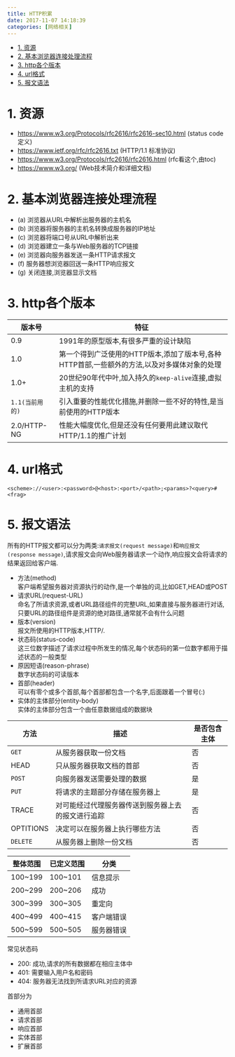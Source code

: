 ```yaml
---
title: HTTP积累
date: 2017-11-07 14:18:39
categories: [网络相关]
---
```


<!-- TOC -->

- [1. 资源](#1-资源)
- [2. 基本浏览器连接处理流程](#2-基本浏览器连接处理流程)
- [3. http各个版本](#3-http各个版本)
- [4. url格式](#4-url格式)
- [5. 报文语法](#5-报文语法)

<!-- /TOC -->

<a id="markdown-1-资源" name="1-资源"></a>
# 1. 资源

* https://www.w3.org/Protocols/rfc2616/rfc2616-sec10.html (status code 定义)
* https://www.ietf.org/rfc/rfc2616.txt (HTTP/1.1 标准协议)
* https://www.w3.org/Protocols/rfc2616/rfc2616.html (rfc看这个,由toc)
* https://www.w3.org/ (Web技术简介和详细文档)


<a id="markdown-2-基本浏览器连接处理流程" name="2-基本浏览器连接处理流程"></a>
# 2. 基本浏览器连接处理流程

* (a) 浏览器从URL中解析出服务器的主机名
* (b) 浏览器将服务器的主机名转换成服务器的IP地址
* (c) 浏览器将端口号从URL中解析出来
* (d) 浏览器建立一条与Web服务器的TCP链接
* (e) 浏览器向服务器发送一条HTTP请求报文
* (f) 服务器想浏览器回送一条HTTP响应报文
* (g) 关闭连接,浏览器显示文档

<a id="markdown-3-http各个版本" name="3-http各个版本"></a>
# 3. http各个版本

版本号|特征
-|-
0.9|1991年的原型版本,有很多严重的设计缺陷
1.0|第一个得到广泛使用的HTTP版本,添加了版本号,各种HTTP首部,一些额外的方法,以及对多媒体对象的处理
1.0+|20世纪90年代中叶,加入持久的`keep-alive`连接,虚拟主机的支持
`1.1(当前用的)`|引入重要的性能优化措施,并删除一些不好的特性,是当前使用的HTTP版本
2.0/HTTP-NG|性能大幅度优化,但是还没有任何要用此建议取代HTTP/1.1的推广计划


<a id="markdown-4-url格式" name="4-url格式"></a>
# 4. url格式

```
<scheme>://<user>:<password>@<host>:<port>/<path>;<params>?<query>#<frag>
```


<a id="markdown-5-报文语法" name="5-报文语法"></a>
# 5. 报文语法


所有的HTTP报文都可以分为两类:`请求报文(request message)`和`响应报文(response message)`,请求报文会向Web服务器请求一个动作,响应报文会将请求的结果返回给客户端.

* 方法(method)  
 客户端希望服务器对资源执行的动作,是一个单独的词,比如GET,HEAD或POST
* 请求URL(request-URL)  
 命名了所请求资源,或者URL路径组件的完整URL,如果直接与服务器进行对话,只要URL的路径组件是资源的绝对路径,通常就不会有什么问题
* 版本(version)  
 报文所使用的HTTP版本,HTTP/<major>.<mirror>
* 状态码(status-code)  
 这三位数字描述了请求过程中所发生的情况,每个状态码的第一位数字都用于描述状态的一般类型
* 原因短语(reason-phrase)  
 数字状态码的可读版本
* 首部(header)  
 可以有零个或多个首部,每个首部都包含一个名字,后面跟着一个冒号(:)
* 实体的主体部分(entity-body)  
 实体的主体部分包含一个由任意数据组成的数据块

方法|描述|是否包含主体
-|-|-
`GET`|从服务器获取一份文档|否
HEAD|只从服务器获取文档的首部|否
`POST`|向服务器发送需要处理的数据|是
`PUT`|将请求的主题部分存储在服务器上|是
TRACE|对可能经过代理服务器传送到服务器上去的报文进行追踪|否
OPTITIONS|决定可以在服务器上执行哪些方法|否
`DELETE`|从服务器上删除一份文档|否

整体范围|已定义范围|分类
-|-|-
100~199|100~101|信息提示
200~299|200~206|成功
300~399|300~305|重定向
400~499|400~415|客户端错误
500~599|500~505|服务器错误

常见状态码
* 200: 成功,请求的所有数据都在相应主体中
* 401: 需要输入用户名和密码
* 404: 服务器无法找到所请求URL对应的资源

首部分为
* 通用首部
* 请求首部
* 响应首部
* 实体首部
* 扩展首部
